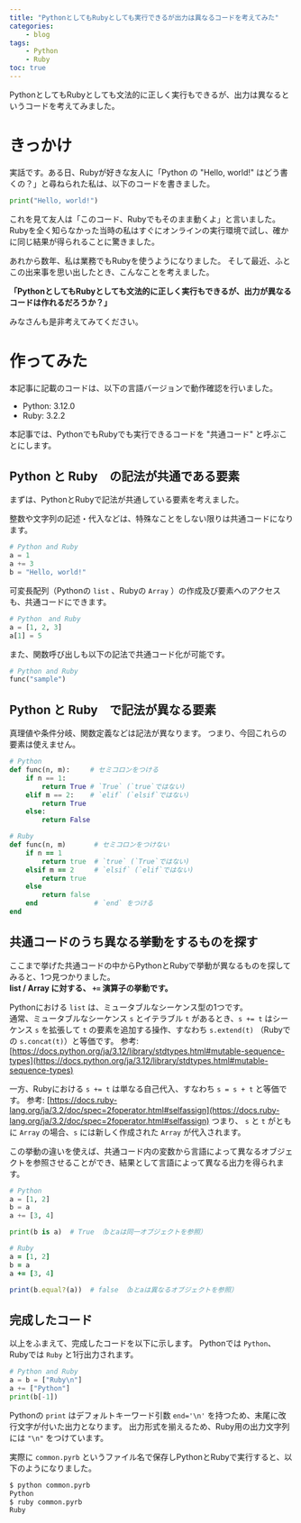 ```yaml
---
title: "PythonとしてもRubyとしても実行できるが出力は異なるコードを考えてみた"
categories:
    - blog
tags:
    - Python
    - Ruby
toc: true
---
```


PythonとしてもRubyとしても文法的に正しく実行もできるが、出力は異なるというコードを考えてみました。

# きっかけ

実話です。ある日、Rubyが好きな友人に「Python の "Hello, world!" はどう書くの？」と尋ねられた私は、以下のコードを書きました。

```python
print("Hello, world!")
```

これを見て友人は「このコード、Rubyでもそのまま動くよ」と言いました。  
Rubyを全く知らなかった当時の私はすぐにオンラインの実行環境で試し、確かに同じ結果が得られることに驚きました。

あれから数年、私は業務でもRubyを使うようになりました。
そして最近、ふとこの出来事を思い出したとき、こんなことを考えました。

**「PythonとしてもRubyとしても文法的に正しく実行もできるが、出力が異なるコードは作れるだろうか？」**

みなさんも是非考えてみてください。

# 作ってみた

本記事に記載のコードは、以下の言語バージョンで動作確認を行いました。

* Python: 3.12.0
* Ruby: 3.2.2

本記事では、PythonでもRubyでも実行できるコードを "共通コード" と呼ぶことにします。

## Python と Ruby　の記法が共通である要素

まずは、PythonとRubyで記法が共通している要素を考えました。

整数や文字列の記述・代入などは、特殊なことをしない限りは共通コードになります。

```python
# Python and Ruby
a = 1
a += 3
b = "Hello, world!"
```

可変長配列（Pythonの `list` 、Rubyの `Array` ）の作成及び要素へのアクセスも、共通コードにできます。

```python
# Python　and Ruby
a = [1, 2, 3]
a[1] = 5
```

また、関数呼び出しも以下の記法で共通コード化が可能です。

```python
# Python and Ruby
func("sample")
```

## Python と Ruby　で記法が異なる要素

真理値や条件分岐、関数定義などは記法が異なります。
つまり、今回これらの要素は使えません。

```python
# Python
def func(n, m):     # セミコロンをつける
    if n == 1:
        return True # `True` (`true`ではない)
    elif m == 2:    # `elif` (`elsif`ではない)
        return True
    else:
        return False
```

```ruby
# Ruby
def func(n, m)       # セミコロンをつけない
    if n == 1
        return true  # `true` (`True`ではない)
    elsif m == 2     # `elsif` (`elif`ではない)
        return true
    else
        return false
    end              # `end` をつける
end
```

## 共通コードのうち異なる挙動をするものを探す

ここまで挙げた共通コードの中からPythonとRubyで挙動が異なるものを探してみると、1つ見つかりました。  
**list / Array に対する、 `+=` 演算子の挙動です。**

Pythonにおける `list` は、ミュータブルなシーケンス型の1つです。  
通常、ミュータブルなシーケンス `s` とイテラブル `t` があるとき、`s += t` はシーケンス `s` を拡張して `t` の要素を追加する操作、すなわち `s.extend(t)` （Rubyでの `s.concat(t)`）と等価です。
参考: [https://docs.python.org/ja/3.12/library/stdtypes.html#mutable-sequence-types](https://docs.python.org/ja/3.12/library/stdtypes.html#mutable-sequence-types)

一方、Rubyにおける `s += t` は単なる自己代入、すなわち `s = s + t` と等価です。
参考: [https://docs.ruby-lang.org/ja/3.2/doc/spec=2foperator.html#selfassign](https://docs.ruby-lang.org/ja/3.2/doc/spec=2foperator.html#selfassign)
つまり、 `s` と `t` がともに `Array` の場合、`s` には新しく作成された `Array` が代入されます。

この挙動の違いを使えば、共通コード内の変数から言語によって異なるオブジェクトを参照させることができ、結果として言語によって異なる出力を得られます。

```python
# Python
a = [1, 2]
b = a
a += [3, 4]

print(b is a)  # True （bとaは同一オブジェクトを参照）
```

```ruby
# Ruby
a = [1, 2]
b = a
a += [3, 4]

print(b.equal?(a))  # false （bとaは異なるオブジェクトを参照）
```

## 完成したコード

以上をふまえて、完成したコードを以下に示します。
Pythonでは `Python`、Rubyでは `Ruby` と1行出力されます。

```python
# Python and Ruby
a = b = ["Ruby\n"]
a += ["Python"]
print(b[-1])
```
Pythonの `print` はデフォルトキーワード引数 `end='\n'` を持つため、末尾に改行文字が付いた出力となります。
出力形式を揃えるため、Ruby用の出力文字列には `"\n"` をつけています。

実際に `common.pyrb` というファイル名で保存しPythonとRubyで実行すると、以下のようになりました。

```bash
$ python common.pyrb 
Python
$ ruby common.pyrb 
Ruby
```
